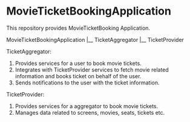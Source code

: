 # MovieTicketBookingApplication
This repository provides MovieTicketBooking Application.

MovieTicketBookingApplication
    |__ TicketAggregator
    |__ TicketProvider

TicketAggregator:
1. Provides services for a user to book movie tickets.
2. Integrates with TicketProvider services to fetch movie related information and books ticket on behalf of the user.
3. Sends notifications to the user with the ticket information.

TicketProvider:
1. Provides services for a aggregator to book movie tickets.
2. Manages data related to screens, movies, seats, tickets etc.

